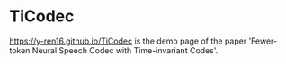 # TiCodec
https://y-ren16.github.io/TiCodec is the demo page of the paper 'Fewer-token Neural Speech Codec with Time-invariant Codes'.
